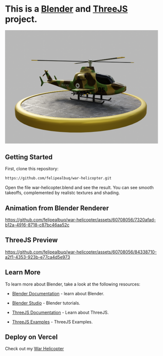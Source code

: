 # This is a [Blender](https://www.blender.org/) and [ThreeJS](https://threejs.org/) project.

![Imagem](assets/warHelicopter.png)


## Getting Started

First, clone this repository:

```bash
https://github.com/felipealbuq/war-helicopter.git
```

Open the file war-helicopter.blend and see the result. You can see smooth takeoffs,
complemented by realistc textures and shading.


## Animation from Blender Renderer

https://github.com/felipealbuq/war-helicopter/assets/60708056/7320afad-b12a-4916-8718-c87bc46aa52c



## ThreeJS Preview


https://github.com/felipealbuq/war-helicopter/assets/60708056/84338710-a2f1-4353-923b-e77ca4d5e973





## Learn More

To learn more about Blender, take a look at the following resources:

- [Blender Documentation](https://docs.blender.org/) - learn about Blender.

- [Blender Studio](https://studio.blender.org/welcome/) - Blender tutorials.

- [ThreeJS Documentation](https://threejs.org/docs/index.html#manual/en/introduction/Creating-a-scene) - Learn about ThreeJS.

- [ThreeJS Examples](https://threejs.org/examples/#webgl_animation_keyframes) - ThreeJS Examples.


## Deploy on Vercel

Check out my [War Helicopter ]()


